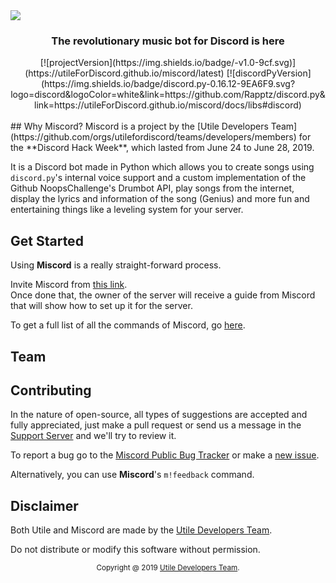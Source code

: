 <img align="center" src="https://ialex11.github.io/assets/miscord-logo.png" />
<h3 align="center">The revolutionary music bot for Discord is here</h1>
<div align="center">
[![projectVersion](https://img.shields.io/badge/-v1.0-9cf.svg)](https://utileForDiscord.github.io/miscord/latest)
[![discordPyVersion](https://img.shields.io/badge/discord.py-0.16.12-9EA6F9.svg?logo=discord&logoColor=white&link=https://github.com/Rapptz/discord.py&link=https://utileForDiscord.github.io/miscord/docs/libs#discord)
</div>
<br>
## Why Miscord?
Miscord is a project by the [Utile Developers Team](https://github.com/orgs/utilefordiscord/teams/developers/members) for the **Discord Hack Week**, which lasted from June 24 to June 28, 2019.

It is a Discord bot made in Python which allows you to create songs using `discord.py`'s internal voice support and a custom implementation of the Github NoopsChallenge's Drumbot API, play songs from the internet, display the lyrics and information of the song (Genius) and more fun and entertaining things like a leveling system for your server.

## Get Started
Using **Miscord** is a really straight-forward process.

Invite Miscord from [this link](https://utileForDiscord.github,io/miscord/invite).<br>
Once done that, the owner of the server will receive a guide from Miscord that will show how to set up it for the server.

To get a full list of all the commands of Miscord, go [here](https://utileForDiscord.github.io/miscord/commands).

## Team

## Contributing
In the nature of open-source, all types of suggestions are accepted and fully appreciated, just make a pull request or send us a message in the [Support Server](discord.gg/supportserverlinkgoeshere) and we'll try to review it.

To report a bug go to the [Miscord Public Bug Tracker](bugs.semiak.dev) or make a [new issue](https://github.com/utileForDiscord/miscord/issues).

Alternatively, you can use **Miscord**'s `m!feedback` command.

## Disclaimer
Both Utile and Miscord are made by the [Utile Developers Team](https://github.com/orgs/utilefordiscord/teams/developers/members).      

Do not distribute or modify this software without permission.

<div align="center"><sup>Copyright @ 2019 <a href="https://github.com/orgs/utilefordiscord/teams/developers/members">Utile Developers Team</a>.</sup></div>
